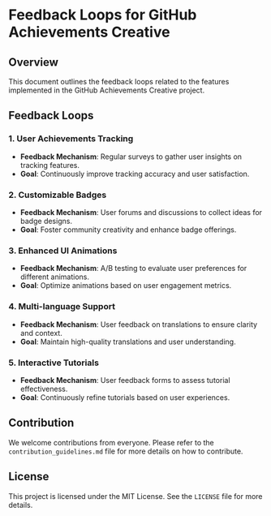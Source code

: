 # Feedback Loops for GitHub Achievements Creative

## Overview
This document outlines the feedback loops related to the features implemented in the GitHub Achievements Creative project.

## Feedback Loops

### 1. User Achievements Tracking
- **Feedback Mechanism**: Regular surveys to gather user insights on tracking features.
- **Goal**: Continuously improve tracking accuracy and user satisfaction.

### 2. Customizable Badges
- **Feedback Mechanism**: User forums and discussions to collect ideas for badge designs.
- **Goal**: Foster community creativity and enhance badge offerings.

### 3. Enhanced UI Animations
- **Feedback Mechanism**: A/B testing to evaluate user preferences for different animations.
- **Goal**: Optimize animations based on user engagement metrics.

### 4. Multi-language Support
- **Feedback Mechanism**: User feedback on translations to ensure clarity and context.
- **Goal**: Maintain high-quality translations and user understanding.

### 5. Interactive Tutorials
- **Feedback Mechanism**: User feedback forms to assess tutorial effectiveness.
- **Goal**: Continuously refine tutorials based on user experiences.

## Contribution
We welcome contributions from everyone. Please refer to the `contribution_guidelines.md` file for more details on how to contribute.

## License
This project is licensed under the MIT License. See the `LICENSE` file for more details.
